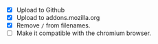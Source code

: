 - [x] Upload to Github
- [x] Upload to addons.mozilla.org
- [x] Remove `/` from filenames.
- [ ] Make it compatible with the chromium browser.

